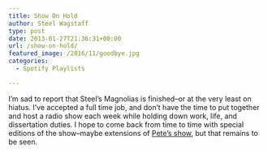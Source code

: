 ```yaml
---
title: Show On Hold
author: Steel Wagstaff
type: post
date: 2013-01-27T21:36:31+00:00
url: /show-on-hold/
featured_image: /2016/11/goodbye.jpg
categories:
  - Spotify Playlists

---
```

I&#8217;m sad to report that Steel&#8217;s Magnolias is finished&#8211;or at the very least on hiatus. I&#8217;ve accepted a full time job, and don&#8217;t have the time to put together and host a radio show each week while holding down work, life, and dissertation duties. I hope to come back from time to time with special editions of the show&#8211;maybe extensions of [Pete&#8217;s show][1], but that remains to be seen.

 [1]: http://assjammery.com/